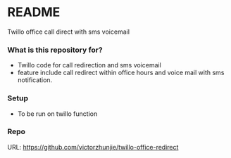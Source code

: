 # README #

Twillo office call direct with sms voicemail

### What is this repository for? ###

* Twillo code for call redirection and sms voicemail
* feature include call redirect within office hours and voice mail with sms notification. 

### Setup ###

* To be run on twillo function

### Repo ###
URL: https://github.com/victorzhunjie/twillo-office-redirect
